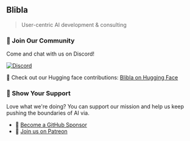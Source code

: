 ## Blibla

> User-centric AI development & consulting

### 🌟 Join Our Community

Come and chat with us on Discord!

[![Discord](https://img.shields.io/discord/1091306623819059300?color=7289da&label=Discord&logo=discord&logoColor=fff&style=for-the-badge)](https://discord.com/invite/m3TBB9XEkb)

🤗 Check out our Hugging face contributions: [Blibla on Hugging Face]( https://huggingface.co/Blib-la)

### 💖 Show Your Support

Love what we're doing? You can support our mission and help us keep pushing the boundaries of AI via.

* 🤖 [Become a GitHub Sponsor](https://github.com/sponsors/blib-la)
* 🎉 [Join us on Patreon](https://www.patreon.com/Blib_la)
